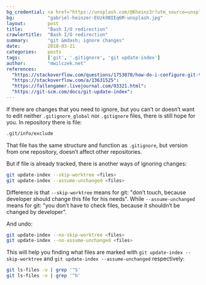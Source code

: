 ```yaml
---
bg_credential: <a href="https://unsplash.com/@6heinz3r?utm_source=unsplash&utm_medium=referral&utm_content=creditCopyText">Gabriel Heinzer</a> on <a href="https://unsplash.com/s/photos/git?utm_source=unsplash&utm_medium=referral&utm_content=creditCopyText">Unsplash</a>
bg:            "gabriel-heinzer-EUzk9BIEq6M-unsplash.jpg"
layout:        post
title:         "Bash I/O redirection"
crawlertitle:  "Bash I/O redirection"
summary:       "git &mdash; ignore changes"
date:          2018-03-21
categories:    posts
tags:          ['git', '.gitignore', 'git update-index']
author:        "mwilczek.net"
references:
  "https://stackoverflow.com/questions/1753070/how-do-i-configure-git-to-ignore-some-files-locally":
  "https://stackoverflow.com/a/13631525":
  "https://fallengamer.livejournal.com/93321.html":
  "https://git-scm.com/docs/git-update-index":
---
```


If there are changes that you need to ignore, but you can’t or doesn’t want to edit neither
`.gitignore_global` nor `.gitignore` files, there is still hope for you. In repository there is file:

```bash
.git/info/exclude
```

That file has the same structure and function as `.gitignore`, but version from one repository,
doesn’t affect other repositories.

But if file is already tracked, there is another ways of ignoring changes:

```bash
git update-index --skip-worktree <files>
git update-index --assume-unchanged <files>
```

Difference is that `--skip-worktree` means for git: "don’t touch, because developer should change this
file for his needs". While `--assume-unchanged` means for git: "you don’t have to check files,
because it shouldn’t be changed by developer".

And undo:

```bash
git update-index --no-skip-worktree <files>
git update-index --no-assume-unchanged <files>
```

This will help you finding what files are marked with `git update-index --skip-worktree` and
`git update-index --assume-unchanged` respectively:

```bash
git ls-files -v | grep '^S'
git ls-files -v | grep '^h'
```
